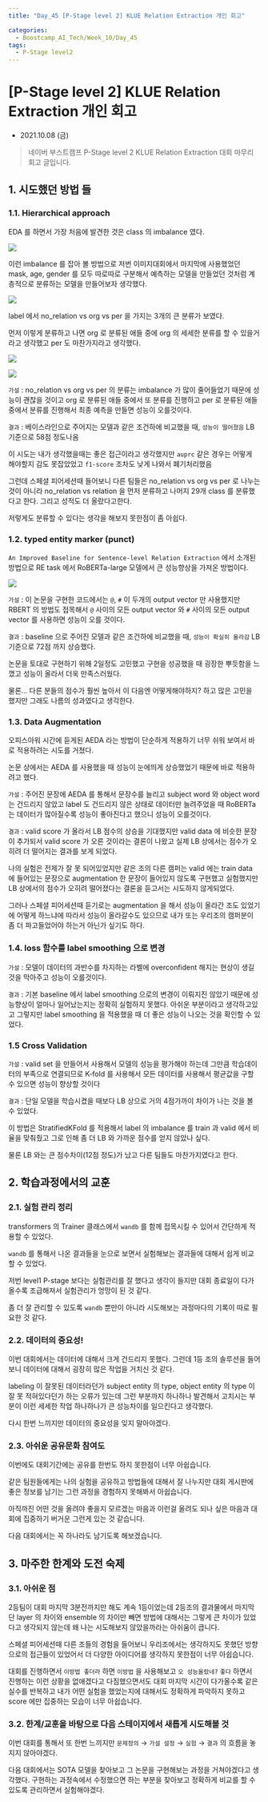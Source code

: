 ```yaml
---
title: "Day_45 [P-Stage level 2] KLUE Relation Extraction 개인 회고"

categories:
  - Boostcamp_AI_Tech/Week_10/Day_45
tags:
  - P-Stage level2
---
```


# [P-Stage level 2] KLUE Relation Extraction 개인 회고

- 2021.10.08 (금)

> 네이버 부스트캠프 P-Stage level 2 KLUE Relation Extraction 
> 대회 마무리 회고 글입니다.

## 1. 시도했던 방법 들

### 1.1. Hierarchical approach

EDA 를 하면서 가장 처음에 발견한 것은 class 의 imbalance 였다.

![]({{site.url}}/assets/images/50195ca5.png)

이런 imbalance 를 잡아 볼 방법으로 저번 이미지대회에서 마지막에 사용했었던 mask, age, gender 를 모두 따로따로 구분해서 
예측하는 모델을 만들었던 것처럼 계층적으로 분류하는 모델을 만들어보자 생각했다.

![]({{site.url}}/assets/images/ff281796.png)

label 에서 no_relation vs org vs per 을 가지는 3개의 큰 분류가 보였다.

먼저 이렇게 분류하고 나면 org 로 분류된 애들 중에 org 의 세세한 분류를 할 수 있을거라고 생각했고 per 도 마찬가지라고 생각했다.

![]({{site.url}}/assets/images/456f2773.png)

![]({{site.url}}/assets/images/bfb92422.png)

`가설` : no_relation vs org vs per 의 분류는 imbalance 가 많이 줄어들었기 때문에 성능이 괜찮을 것이고 org 로 분류된 애들 중에서
또 분류를 진행하고 per 로 분류된 애들 중에서 분류를 진행해서 최종 예측을 만들면 성능이 오를것이다.

`결과` : 베이스라인으로 주어지는 모델과 같은 조건하에 비교했을 때, `성능이 떨어졌음` LB 기준으로 58점 정도나옴

이 시도는 내가 생각했을때는 좋은 접근이라고 생각했지만 `auprc` 같은 경우는 어떻게 해야할지 감도 못잡았었고 `f1-score` 조차도 낮게 나와서
폐기처리했음

그런데 스페셜 피어세션때 들어보니 다른 팀들은 no_relation vs org vs per 로 나누는 것이 아니라 no_relation vs relation 을 먼저
분류하고 나머지 29개 class 를 분류했다고 한다. 그리고 성적도 더 올랐다고한다.

저렇게도 분류할 수 있다는 생각을 해보지 못한점이 좀 아쉽다.

### 1.2. typed entity marker (punct)

`An Improved Baseline for Sentence-level Relation Extraction` 에서 소개된 방법으로 RE task 에서 RoBERTa-large 모델에서
큰 성능향상을 가져온 방법이다.

![]({{site.url}}/assets/images/421cd23c.png)

`가설` : 이 논문을 구현한 코드에서는 `@`, `#` 이 두개의 output vector 만 사용했지만 RBERT 의 방법도 접목해서 `@` 사이의 모든 
output vector 와 `#` 사이의 모든 output vector 를 사용하면 성능이 오를 것이다.

`결과` : baseline 으로 주어진 모델과 같은 조건하에 비교했을 때, `성능이 확실히 올라감` LB 기준으로 72점 까지 상승했다.

논문을 토대로 구현하기 위해 2일정도 고민했고 구현을 성공했을 때 굉장한 뿌듯함을 느꼈고 성능이 올라서 더욱 만족스러웠다.

물론... 다른 분들의 점수가 훨씬 높아서 이 다음엔 어떻게해야하지? 하고 많은 고민을 했지만 그래도 나름의 성과였다고 생각한다.

### 1.3. Data Augmentation

오피스아워 시간에 듣게된 AEDA 라는 방법이 단순하게 적용하기 너무 쉬워 보여서 바로 적용하려는 시도를 거쳤다.

논문 상에서는 AEDA 를 사용했을 때 성능이 눈에띄게 상승했었기 때문에 바로 적용하려고 했다.

`가설` : 주어진 문장에 AEDA 를 통해서 문장수를 늘리고 subject word 와 object word 는 건드리지 않았고 label 도 건드리지 않은 상태로
데이터만 늘려주었을 때 RoBERTa 는 데이터가 많아질수록 성능이 좋아진다고 했으니 성능이 오를것이다.

`결과` : valid score 가 올라서 LB 점수의 상승을 기대했지만 valid data 에 비슷한 문장이 추가되서 valid score 가 오른 것이라는 결론이
나왔고 실제 LB 상에서는 점수가 오히려 더 떨어지는 결과를 보게 되었다.

나의 실험은 전제가 잘 못 되어있었지만 같은 조의 다른 캠퍼는 valid 에는 train data 에 들어있는 문장으로 augmentation 한 문장이 들어있지
않도록 구현했고 실험했지만 LB 상에서의 점수가 오히려 떨어졌다는 결론을 듣고서는 시도하지 않게되었다.

그러나 스페셜 피어세션때 듣기로는 augmentation 을 해서 성능이 올라간 조도 있었기에 어떻게 하느냐에 따라서 성능이 올라갈수도 있으므로 내가 또는
우리조의 캠퍼분이 좀 더 파고들었어야 하는거 아닌가 싶기도 하다.

### 1.4. loss 함수를 label smoothing 으로 변경

`가설` : 모델이 데이터의 과반수를 차지하는 라벨에 overconfident 해지는 현상이 생길 것을 막아주고 성능이 오를것이다.

`결과` : 기본 baseline 에서 label smoothing 으로의 변경이 이뤄지진 않았기 때문에 성능향상이 얼마나 일어났는지는 정확히 실험하지 못했다.
아쉬운 부분이라고 생각하고있고 그렇지만 label smoothing 을 적용했을 때 더 좋은 성능이 나오는 것을 확인할 수 있었다.

### 1.5 Cross Validation

`가설` : valid set 을 만들어서 사용해서 모델의 성능을 평가해야 하는데 그만큼 학습데이터의 부족으로 연결되므로 K-fold 를 사용해서 모든 데이터를
사용해서 평균값을 구할 수 있으면 성능이 향상할 것이다

`결과` : 단일 모델을 학습시켰을 때보다 LB 상으로 거의 4점가까이 차이가 나는 것을 볼 수 있었다.

이 방법은 StratifiedKFold 를 적용해서 label 의 imbalance 를 train 과 valid 에서 비율을 맞춰줬고 그로 인해 좀 더 LB 와 가까운 점수를
얻지 않았나 싶다.

물론 LB 와는 큰 점수차이(12점 정도)가 났고 다른 팀들도 마찬가지였다고 한다.

## 2. 학습과정에서의 교훈

### 2.1. 실험 관리 정리 

transformers 의 Trainer 클래스에서 `wandb` 를 함께 접목시킬 수 있어서 간단하게 적용할 수 있었다.

`wandb` 를 통해서 나온 결과들을 눈으로 보면서 실험해보는 결과들에 대해서 쉽게 비교할 수 있었다.

저번 level1 P-stage 보다는 실험관리를 잘 했다고 생각이 들지만 대회 종료일이 다가올수록 조급해져서 실험관리가 엉망이 된 것 같다.

좀 더 잘 관리할 수 있도록 `wandb` 뿐만이 아니라 시도해보는 과정마다의 기록이 따로 필요한 것 같다.

### 2.2. 데이터의 중요성!

이번 대회에서는 데이터에 대해서 크게 건드리지 못했다. 그런데 1등 조의 솔루션을 들어보니 데이터에 대해서 굉장히 많은 작업을 거치신 것 같다.

labeling 이 잘못된 데이터라던가 subject entity 의 type, object entity 의 type 이 잘 못 적혀있다던가 하는 오류가 있는데 그런 부분까지
하나하나 발견해서 고치시는 부분이 이런 세세한 작업 하나하나가 큰 성능차이를 일으킨다고 생각했다.

다시 한번 느끼지만 데이터의 중요성을 잊지 말아야겠다.

### 2.3. 아쉬운 공유문화 참여도

이번에도 대회기간에는 공유를 한번도 하지 못한점이 너무 아쉽습니다.

같은 팀원들에게는 나의 실험을 공유하고 방법들에 대해서 잘 나누지만 대회 게시판에 좋은 정보를 남기는 그런 과정을 경험하지 못해봐서 아쉽습니다.

아직까진 어떤 것을 올려야 좋을지 모르겠는 마음과 이런걸 올려도 되나 싶은 마음과 대회에 집중하기 버거운 그런게 있는 것 같습니다.

다음 대회에서는 꼭 하나라도 남기도록 해보겠습니다.

## 3. 마주한 한계와 도전 숙제

### 3.1. 아쉬운 점

2등팀이 대회 마지막 3분전까지만 해도 계속 1등이었는데 2등조의 결과물에서 마지막단 layer 의 차이와 ensemble 의 차이만 빼면 방법에 대해서는
그렇게 큰 차이가 있었다고 생각되지 않는데 왜 나는 시도해보지 않았을까라는 아쉬움이 큽니다.

스페셜 피어세션때 다른 조들의 경험을 들어보니 우리조에서는 생각하지도 못했던 방향으로의 접근들이 있었어서 더 다양한 아이디어를 생각하지 못한점이
너무 아쉽습니다.

대회를 진행하면서 `이방법 좋더라` 하면 `이방법` 을 사용해보고 `오 성능올랐네?` `좋다` 하면서 진행하는 이런 상황을 없애겠다고 다짐했으면서도
대회 마지막 시간이 다가올수록 같은 실수를 반복하고 내가 어떤 실험을 했었는지에 대해서도 정확하게 파악하지 못하고 score 에만 집중하는 모습이
너무 아쉽습니다.

### 3.2. 한계/교훈을 바탕으로 다음 스테이지에서 새롭게 시도해볼 것

이번 대회를 통해서 또 한번 느끼지만 `문제정의` $\rightarrow$ `가설 설정` $\rightarrow$ `실험` $\rightarrow$ `결과` 의 흐름을
놓지지 않아야겠다.

다음 대회에서는 SOTA 모델을 찾아보고 그 논문을 구현해보는 과정을 거쳐야겠다고 생각했다. 구현하는 과정속에서 수정했으면 하는 부분을 찾아보고
정확하게 비교를 할 수 있도록 관리하면서 실험해야겠다.
